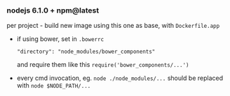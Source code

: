 ### nodejs 6.1.0 + npm@latest

per project - build new image using this one as base, with `Dockerfile.app`

* if using bower, set in `.bowerrc`

      "directory": "node_modules/bower_components"

  and require them like this `require('bower_components/...')`

* every cmd invocation, eg. `node ./node_modules/...` should be replaced with `node $NODE_PATH/...`
